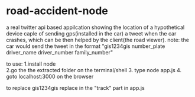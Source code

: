 # road-accident-node
a real twitter api based appilcation showing the location of a hypothetical device caple of sending gps(installed in the car) a tweet when the car crashes, which can be then helped by the client(the road viewer).
note: the car would send the tweet in the format "gis1234gis number_plate driver_name driver_number family_number"

to use:
1.install node<br>
2.go the the extracted folder on the terminal/shell
3. type node app.js
4. goto localhost:3000 on the browser


to replace gis1234gis replace in the "track" part in app.js
